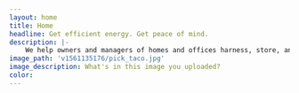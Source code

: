 ```yaml
---
layout: home
title: Home
headline: Get efficient energy. Get peace of mind.
description: |-
    We help owners and managers of homes and offices harness, store, and utilize power from the grid and renewable sources. Komponents is about peace of mind from efficient energy management.
image_path: 'v1561135176/pick_taco.jpg'
image_description: What's in this image you uploaded?
color:
---
```

